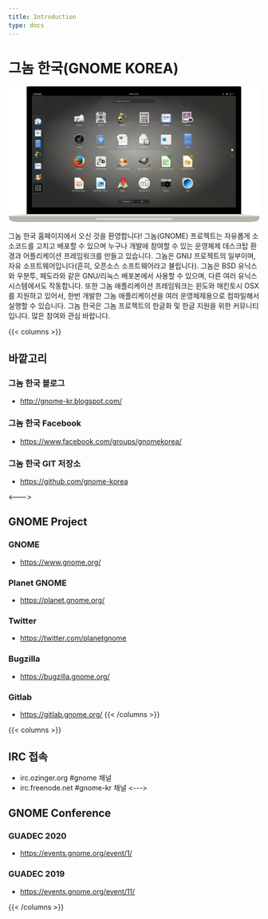 ```yaml
---
title: Introduction
type: docs
---
```


# 그놈 한국(GNOME KOREA)


![GNOME3 Desktop image](featured-image@2x-1.png#center)

그놈 한국 홈페이지에서 오신 것을 환영합니다!
그놈(GNOME) 프로젝트는 자유롭게 소소코드를 고치고 배포할 수 있으며 누구나 개발에 참여할 수 있는 운영체제 데스크탑 환경과 어플리케이션 프레임워크를 만들고 있습니다.
그놈은 GNU 프로젝트의 일부이며, 자유 소프트웨어입니다(흔히, 오픈소스 소프트웨어라고 불립니다). 그놈은 BSD 유닉스와 우분투, 페도라와 같은 GNU/리눅스 배포본에서 사용할 수 있으며, 다른 여러 유닉스 시스템에서도 작동합니다.
또한 그놈 애플리케이션 프레임워크는 윈도와 매킨토시 OSX를 지원하고 있어서, 한번 개발한 그놈 애플리케이션을 여러 운영체제용으로 컴파일해서 실행할 수 있습니다.
그놈 한국은 그놈 프로젝트의 한글화 및 한글 지원을 위한 커뮤니티입니다. 많은 참여와 관심 바랍니다.

{{< columns >}}

## 바깥고리

### 그놈 한국 블로그
* http://gnome-kr.blogspot.com/

### 그놈 한국 Facebook
* https://www.facebook.com/groups/gnomekorea/

### 그놈 한국 GIT 저장소
* https://github.com/gnome-korea

<--->
## GNOME Project
### GNOME
* https://www.gnome.org/
### Planet GNOME
* https://planet.gnome.org/

### Twitter
* https://twitter.com/planetgnome
### Bugzilla
* https://bugzilla.gnome.org/
### Gitlab
* https://gitlab.gnome.org/
{{< /columns >}}


{{< columns >}}
## IRC 접속
* irc.ozinger.org  #gnome 채널
* irc.freenode.net #gnome-kr 채널
<--->
## GNOME Conference
### GUADEC 2020
* https://events.gnome.org/event/1/
### GUADEC 2019
* https://events.gnome.org/event/11/

{{< /columns >}}
